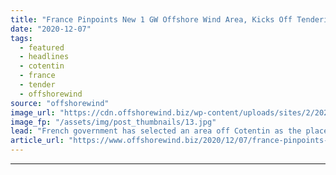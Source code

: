 ```yaml
---
title: "France Pinpoints New 1 GW Offshore Wind Area, Kicks Off Tendering Process"
date: "2020-12-07"
tags: 
  - featured
  - headlines
  - cotentin
  - france
  - tender
  - offshorewind
source: "offshorewind"
image_url: "https://cdn.offshorewind.biz/wp-content/uploads/sites/2/2020/12/07112002/illustration_wpd.jpg"
image_fp: "/assets/img/post_thumbnails/13.jpg"
lead: "French government has selected an area off Cotentin as the place where its eighth"
article_url: "https://www.offshorewind.biz/2020/12/07/france-pinpoints-new-1-gw-offshore-wind-area-kicks-off-tendering-process/"
---
```


---

